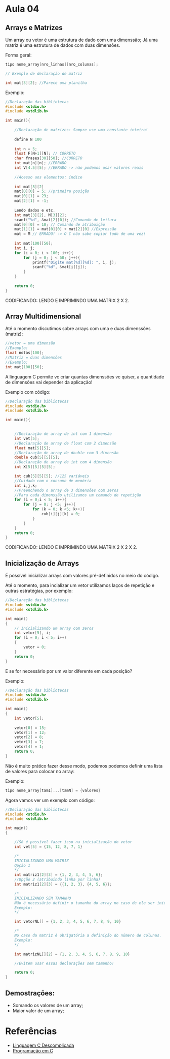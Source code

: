 # Aula 04

## Arrays e Matrizes

Um array ou vetor é uma estrutura de dado com uma dimenssão; Já uma matriz é uma estrutura de dados com duas dimensões.

Forma geral:

```cpp
tipo nome_array[nro_linhas][nro_colunas];

// Exemplo de declaração de matriz

int mat[3][2]; //Parece uma planilha
```

Exemplo:

```cpp
//Declaração das bibliotecas
#include <stdio.h>
#include <stdlib.h>

int main(){
	
	//Declaração de matrizes: Sempre use uma constante inteira!
	
	define N 100
	
	int n = 5;
	float F[N+1][N]; // CORRETO
	char frases[30][50]; //CORRETO
	int mat[n][n]; //ERRADO
	int V[4.5][5]; //ERRADO -> não podemos usar valores reais
		
	//Acesso aos elementos: índice
	
	int mat[3][2]
	mat[0][0] = 5; //primeira posição
	mat[0][1] = 23;
	mat[2][1] = -1;
	
	Lendo dados e etc.
	int mat[3][2], M[3][2];
	scanf("%d", &mat[2][0]); //Comando de leitura
	mat[0][0] = 10; // Comando de atribuição
	mat[1][1] = mat[0][0] + mat[2][0] //Expressão
	mat = M // ERRADO! -> O C não sabe copiar tudo de uma vez!
	
	int mat[100][50];
	int i, j;
	for (i = 0; i < 100; i++){
		for (j = 0; j < 50; j++){
			printf("Digite mat[%d][%d]: ", i, j);
			scanf("%d", &mat[i][j]);
		}
	}
	
	return 0;
}
```

CODIFICANDO: LENDO E IMPRIMINDO UMA MATRIX 2 X 2.

## Array Multidimensional

Até o momento discutimos sobre arrays com uma e duas dimenssões (matriz):

```cpp
//vetor = uma dimensão
//Exemplo:
float notas[100];
//Matriz = duas dimensões
//Exemplo:
int mat[100][50];
```

A linguagem C permite vc criar quantas dimenssões vc quiser, a quantidade de dimensões vai depender da aplicação!

Exemplo com código:

```cpp
//Declaração das bibliotecas
#include <stdio.h>
#include <stdlib.h>

int main(){

	
	//Declaração de array de int com 1 dimensão
	int vet[5];
	//Declaração de array de float com 2 dimensão
	float mat[5][5];
	//Declaração de array de double com 3 dimensão
	double cub[5][5][5];
	//Declaração de array de int com 4 dimensão
	int X[5][5][5][5];

	int cub[5][5][5]; //125 variáveis
	//Cuidado com o consumo de memória
	int i,j,k;
	//Preenchendo o array de 3 dimensões com zeros
	//Para cada dimenssão utilizamos um comando de repetição
	for (i = 0;i < 5; i++){
		for (j = 0; j <5; j++){
			for (k = 0; k <5; k++){
				cub[i][j][k] = 0;			
			}
		}
	}
	return 0;
}
```

CODIFICANDO: LENDO E IMPRIMINDO UMA MATRIX 2 X 2 X 2.

##  Inicialização de Arrays

É possível inicializar arrays com valores pré-definidos no meio do código.

Até o momento, para incializar um vetor utilizamos laços de repetição e outras estratégias, por exemplo:

```cpp
//Declaração das bibliotecas
#include <stdio.h>
#include <stdlib.h>

int main()
{
	// Inicializando um array com zeros
	int vetor[5], i;
	for (i = 0; i < 5; i++)
	{
		vetor = 0;
	}
	return 0;
}
```

E se for necessário por um valor diferente em cada posição?

Exemplo:

```cpp
//Declaração das bibliotecas
#include <stdio.h>
#include <stdlib.h>

int main()
{
	int vetor[5];
	
	vetor[0] = 15;
	vetor[1] = 12;
	vetor[2] = 8;
	vetor[3] = 7;
	vetor[4] = 1;
	return 0;
}
```

Não é muito prático fazer desse modo, podemos podemos definir uma lista de valores para colocar no array:

Exemplo:

```cpp
tipo nome_array[tam1]...[tamN] = {valores}
```

Agora vamos ver um exemplo com código:

```cpp
//Declaração das bibliotecas
#include <stdio.h>
#include <stdlib.h>

int main()
{

	//Só é possível fazer isso na inicialização do vetor
	int vet[5] = {15, 12, 8, 7, 1}

	/*
	INICIALIZANDO UMA MATRIZ
	Opção 1
	*/
	int matriz1[2][3] = {1, 2, 3, 4, 5, 6};
	//Opção 2 (atribuindo linha por linha)
	int matriz1[2][3] = {{1, 2, 3}, {4, 5, 6}};

	/*
	INICIALIZANDO SEM TAMANHO
	Não é necessário definir o tamanho do array no caso de ele ser inicializado com valores.
	Exemplo:
	*/

	int vetorNL[] = {1, 2, 3, 4, 5, 6, 7, 8, 9, 10}

	/*
	No caso da matriz é obrigatória a definição do número de colunas.
	Exemplo:
	*/

	int matrizNL[][2] = {1, 2, 3, 4, 5, 6, 7, 8, 9, 10} 

	//Evitem usar essas declarações sem tamanho!

	return 0;
}
```

## Demostrações:
- Somando os valores de um array;
- Maior valor de um array;

# Referências
- [Linguagem C Descomplicada](https://youtube.com/playlist?list=PL8iN9FQ7_jt4DJbeQqv--jpTy-2gTA3Cp)
- [Programação em C](https://youtube.com/playlist?list=PL0Z-gyL9saMeqFxaevIhHx6vCkaaPwO5t)

